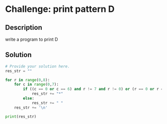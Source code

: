 # Challenge: print pattern D

## Description

write a program to print D

## Solution

```python
# Provide your solution here.
res_str = ""

for r in range(0,8):
    for c in range(0,7):
        if ((c == 0 or c == 6) and r != 7 and r != 0) or (r == 0 or r == 7) and (c >= 0 and c <= 5):
            res_str += "*"
        else:
            res_str += " "
    res_str += '\n'

print(res_str)
